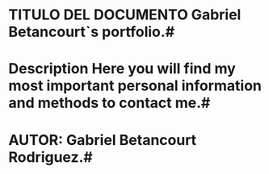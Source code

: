 # TITULO DEL DOCUMENTO  Gabriel Betancourt`s portfolio.#
# Description Here you will find my most important personal information and methods to contact me.#

# AUTOR: Gabriel Betancourt Rodriguez.#
